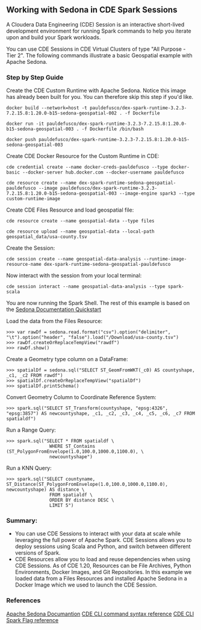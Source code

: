 ## Working with Sedona in CDE Spark Sessions

A Cloudera Data Engineering (CDE) Session is an interactive short-lived development environment for running Spark commands to help you iterate upon and build your Spark workloads.

You can use CDE Sessions in CDE Virtual Clusters of type "All Purpose - Tier 2". The following commands illustrate a basic Geospatial example with Apache Sedona.

### Step by Step Guide

Create the CDE Custom Runtime with Apache Sedona. Notice this image has already been built for you. You can therefore skip this step if you'd like.

```
docker build --network=host -t pauldefusco/dex-spark-runtime-3.2.3-7.2.15.8:1.20.0-b15-sedona-geospatial-002 . -f Dockerfile

docker run -it pauldefusco/dex-spark-runtime-3.2.3-7.2.15.8:1.20.0-b15-sedona-geospatial-003 . -f Dockerfile /bin/bash

docker push pauldefusco/dex-spark-runtime-3.2.3-7.2.15.8:1.20.0-b15-sedona-geospatial-003
```

Create CDE Docker Resource for the Custom Runtime in CDE:

```
cde credential create --name docker-creds-pauldefusco --type docker-basic --docker-server hub.docker.com --docker-username pauldefusco

cde resource create --name dex-spark-runtime-sedona-geospatial-pauldefusco --image pauldefusco/dex-spark-runtime-3.2.3-7.2.15.8:1.20.0-b15-sedona-geospatial-003 --image-engine spark3 --type custom-runtime-image
```

Create CDE Files Resource and load geospatial file:

```
cde resource create --name geospatial-data --type files

cde resource upload --name geospatial-data --local-path geospatial_data/usa-county.tsv
```

Create the Session:

```
cde session create --name geospatial-data-analysis --runtime-image-resource-name dex-spark-runtime-sedona-geospatial-pauldefusco
```

Now interact with the session from your local terminal:

```
cde session interact --name geospatial-data-analysis --type spark-scala
```

You are now running the Spark Shell. The rest of this example is based on the [Sedona Documentation Quickstart](https://sedona.apache.org/1.5.1/tutorial/sql/)

Load the data from the Files Resource:

```
>>> var rawDf = sedona.read.format("csv").option("delimiter", "\t").option("header", "false").load("/Download/usa-county.tsv")
>>> rawDf.createOrReplaceTempView("rawdf")
>>> rawDf.show()
```

Create a Geometry type column on a DataFrame:

```
>>> spatialDf = sedona.sql("SELECT ST_GeomFromWKT(_c0) AS countyshape, _c1, _c2 FROM rawdf")
>>> spatialDf.createOrReplaceTempView("spatialDf")
>>> spatialDf.printSchema()
```

Convert Geometry Column to Coordinate Reference System:

```
>>> spark.sql("SELECT ST_Transform(countyshape, "epsg:4326", "epsg:3857") AS newcountyshape, _c1, _c2, _c3, _c4, _c5, _c6, _c7 FROM spatialdf")
```

Run a Range Query:

```
>>> spark.sql("SELECT * FROM spatialdf \
                WHERE ST_Contains (ST_PolygonFromEnvelope(1.0,100.0,1000.0,1100.0), \
                newcountyshape")
```

Run a KNN Query:

```
>>> spark.sql("SELECT countyname, ST_Distance(ST_PolygonFromEnvelope(1.0,100.0,1000.0,1100.0), newcountyshape) AS distance \
                FROM spatialdf \
                ORDER BY distance DESC \
                LIMIT 5")
```

### Summary:

* You can use CDE Sessions to interact with your data at scale while leveraging the full power of Apache Spark. CDE Sessions allows you to deploy sessions using Scala and Python, and switch between different versions of Spark.
* CDE Resources allow you to load and reuse dependencies when using CDE Sessions. As of CDE 1.20, Resources can be File Archives, Python Environments, Docker Images, and Git Repositories. In this example we loaded data from a Files Resources and installed Apache Sedona in a Docker Image which we used to launch the CDE Session.

### References

[Apache Sedona Documantion](https://sedona.apache.org/1.5.1/)
[CDE CLI command syntax reference](https://docs.cloudera.com/data-engineering/cloud/cli-access/topics/cde-cli-reference.html)
[CDE CLI Spark Flag reference](https://docs.cloudera.com/data-engineering/cloud/cli-access/topics/cde-cli-spark-flag-reference.html)
